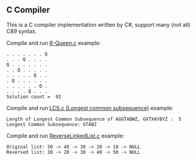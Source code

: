 ## C Compiler 
This is a C compiler implementation written by C#, support many (not all) C89 syntax. 

Compile and run [8-Queen.c](https://r96922081.github.io/C-Compiler/EightQueen.c) example:

    . . . . . . . Q
    . . . Q . . . .
    Q . . . . . . .
    . . Q . . . . .
    . . . . . Q . .
    . Q . . . . . .
    . . . . . . Q .
    . . . . Q . . .
    Solution count =  92
    
Compile and run [LCS.c (Longest common subsequence)](https://r96922081.github.io/C-Compiler/LCS.c) example:

    Length of Longest Common Subsequence of AGGTABWZ, GXTXAYBYZ :  5
    Longest Common Subsequence: GTABZ

Compile and run [ReverseLinkedList.c](https://r96922081.github.io/C-Compiler/ReverseLinkedList.c) example:

    Original list: 50 -> 40 -> 30 -> 20 -> 10 -> NULL
    Reversed list: 10 -> 20 -> 30 -> 40 -> 50 -> NULL
